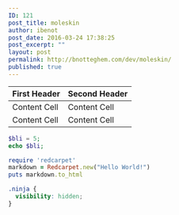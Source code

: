 ```yaml
---
ID: 121
post_title: moleskin
author: ibenot
post_date: 2016-03-24 17:38:25
post_excerpt: ""
layout: post
permalink: http://bnotteghem.com/dev/moleskin/
published: true
---
```

| First Header  | Second Header |
| ------------- | ------------- |
| Content Cell  | Content Cell  |
| Content Cell  | Content Cell  |

```php
$bli = 5;
echo $bli;
```

```ruby
require 'redcarpet'
markdown = Redcarpet.new("Hello World!")
puts markdown.to_html
```

```css
.ninja {
  visibility: hidden;
}
```
